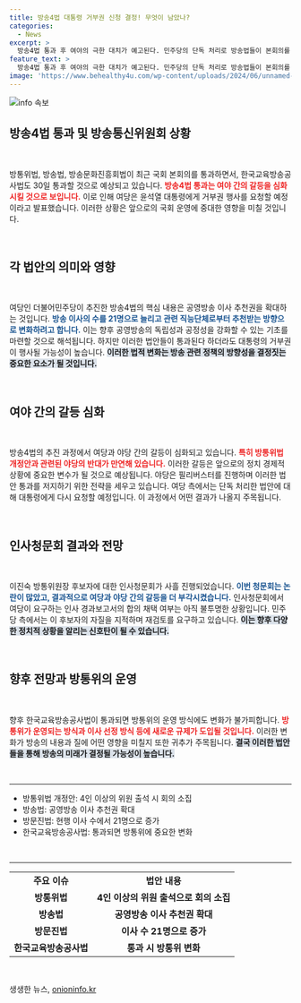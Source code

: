 ```yaml
---
title: 방송4법 대통령 거부권 신청 결정! 무엇이 남았나?
categories:
  - News
excerpt: >
  방송4법 통과 후 여야의 극한 대치가 예고된다. 민주당의 단독 처리로 방송법들이 본회의를 통과하자, 여당은 대통령에게 거부권 행사를 요청할 준비를 하고 있다. 이진숙 방통위원장 후보자에 대한 청문회도 긴장감을 더하고 있다.
feature_text: >
  방송4법 통과 후 여야의 극한 대치가 예고된다. 민주당의 단독 처리로 방송법들이 본회의를 통과하자, 여당은 대통령에게 거부권 행사를 요청할 준비를 하고 있다. 이진숙 방통위원장 후보자에 대한 청문회도 긴장감을 더하고 있다.
image: 'https://www.behealthy4u.com/wp-content/uploads/2024/06/unnamed-file.png'
---
```


<p><img src="https://www.behealthy4u.com/wp-content/uploads/2024/06/unnamed-file.png" alt="info 속보" /></p>

<h2 data-ke-size="size26">방송4법 통과 및 방송통신위원회 상황</h2>

<p data-ke-size="size16">&nbsp;</p>

<p>방통위법, 방송법, 방송문화진흥회법이 최근 국회 본회의를 통과하면서, 한국교육방송공사법도 30일 통과할 것으로 예상되고 있습니다. <b><span style="color: #ee2323;">방송4법 통과는 여야 간의 갈등을 심화시킬 것으로 보입니다.</span></b> 이로 인해 여당은 윤석열 대통령에게 거부권 행사를 요청할 예정이라고 발표했습니다. 이러한 상황은 앞으로의 국회 운영에 중대한 영향을 미칠 것입니다.</p>

<p data-ke-size="size16">&nbsp;</p>

<h2 data-ke-size="size26">각 법안의 의미와 영향</h2>

<p data-ke-size="size16">&nbsp;</p>

<p>여당인 더불어민주당이 추진한 방송4법의 핵심 내용은 공영방송 이사 추천권을 확대하는 것입니다. <b><span style="color: #1a5490;">방송 이사의 수를 21명으로 늘리고 관련 직능단체로부터 추천받는 방향으로 변화하려고 합니다.</span></b> 이는 향후 공영방송의 독립성과 공정성을 강화할 수 있는 기초를 마련할 것으로 해석됩니다. 하지만 이러한 법안들이 통과된다 하더라도 대통령의 거부권이 행사될 가능성이 높습니다. <b><span style="background-color: #21538527;">이러한 법적 변화는 방송 관련 정책의 방향성을 결정짓는 중요한 요소가 될 것입니다.</span></b></p>

<p data-ke-size="size16">&nbsp;</p>

<h2 data-ke-size="size26">여야 간의 갈등 심화</h2>

<p data-ke-size="size16">&nbsp;</p>

<p>방송4법의 추진 과정에서 여당과 야당 간의 갈등이 심화되고 있습니다. <b><span style="color: #ee2323;">특히 방통위법 개정안과 관련된 야당의 반대가 만연해 있습니다.</span></b> 이러한 갈등은 앞으로의 정치 경제적 상황에 중요한 변수가 될 것으로 예상됩니다. 야당은 필리버스터를 진행하며 이러한 법안 통과를 저지하기 위한 전략을 세우고 있습니다. 여당 측에서는 단독 처리한 법안에 대해 대통령에게 다시 요청할 예정입니다. 이 과정에서 어떤 결과가 나올지 주목됩니다.</p>

<p data-ke-size="size16">&nbsp;</p>

<h2 data-ke-size="size26">인사청문회 결과와 전망</h2>

<p data-ke-size="size16">&nbsp;</p>

<p>이진숙 방통위원장 후보자에 대한 인사청문회가 사흘 진행되었습니다. <b><span style="color: #1a5490;">이번 청문회는 논란이 많았고, 결과적으로 여당과 야당 간의 갈등을 더 부각시켰습니다.</span></b> 인사청문회에서 여당이 요구하는 인사 경과보고서의 합의 채택 여부는 아직 불투명한 상황입니다. 민주당 측에서는 이 후보자의 자질을 지적하며 재검토를 요구하고 있습니다. <b><span style="background-color: #21538527;">이는 향후 다양한 정치적 상황을 알리는 신호탄이 될 수 있습니다.</span></b></p>

<p data-ke-size="size16">&nbsp;</p>

<h2 data-ke-size="size26">향후 전망과 방통위의 운영</h2>

<p data-ke-size="size16">&nbsp;</p>

<p>향후 한국교육방송공사법이 통과되면 방통위의 운영 방식에도 변화가 불가피합니다. <b><span style="color: #ee2323;">방통위가 운영되는 방식과 이사 선정 방식 등에 새로운 규제가 도입될 것입니다.</span></b> 이러한 변화가 방송의 내용과 질에 어떤 영향을 미칠지 또한 귀추가 주목됩니다. <b><span style="background-color: #21538527;">결국 이러한 법안들을 통해 방송의 미래가 결정될 가능성이 높습니다.</span></b> </p>

<p data-ke-size="size16">&nbsp;</p>

<hr>

<ul>
    <li>방통위법 개정안: 4인 이상의 위원 출석 시 회의 소집</li>
    <li>방송법: 공영방송 이사 추천권 확대</li>
    <li>방문진법: 현행 이사 수에서 21명으로 증가</li>
    <li>한국교육방송공사법: 통과되면 방통위에 중요한 변화</li>
</ul>

<p data-ke-size="size16">&nbsp;</p>

<hr>

<table style="width: 100%;">
    <tr>
        <td style="text-align: center; height: 17px;"><b>주요 이슈</b></td>
        <td style="text-align: center; height: 17px;"><b>법안 내용</b></td>
    </tr>
    <tr>
        <td style="text-align: center; height: 17px;"><b>방통위법</b></td>
        <td style="text-align: center; height: 17px;"><b>4인 이상의 위원 출석으로 회의 소집</b></td>
    </tr>
    <tr>
        <td style="text-align: center; height: 17px;"><b>방송법</b></td>
        <td style="text-align: center; height: 17px;"><b>공영방송 이사 추천권 확대</b></td>
    </tr>
    <tr>
        <td style="text-align: center; height: 17px;"><b>방문진법</b></td>
        <td style="text-align: center; height: 17px;"><b>이사 수 21명으로 증가</b></td>
    </tr>
    <tr>
        <td style="text-align: center; height: 17px;"><b>한국교육방송공사법</b></td>
        <td style="text-align: center; height: 17px;"><b>통과 시 방통위 변화</b></td>
    </tr>
</table>

<p data-ke-size="size16">&nbsp;</p>
생생한 뉴스, <a href="https://onioninfo.kr" rel="dofollow">onioninfo.kr</a>


